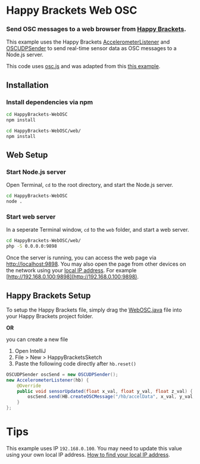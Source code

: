# Happy Brackets Web OSC

### Send OSC messages to a web browser from [Happy Brackets](https://happybrackets.net/).  

This example uses the Happy Brackets [AccelerometerListener](https://www.happybrackets.net/doc/net/happybrackets/device/sensors/AccelerometerListener.html) and [OSCUDPSender](https://www.happybrackets.net/doc/net/happybrackets/core/OSCUDPSender.html) to send real-time sensor data as OSC messages to a Node.js server.  

This code uses [osc.js](https://github.com/colinbdclark/osc.js/) and was adapted from this [this example](https://github.com/colinbdclark/osc.js-examples/tree/master/udp-browser).

## Installation
### Install dependencies via npm
```bash 
cd HappyBrackets-WebOSC
npm install
```
```bash 
cd HappyBrackets-WebOSC/web/
npm install
```

## Web Setup
### Start  Node.js server
Open Terminal, `cd` to the root directory, and start the Node.js server. 
```bash 
cd HappyBrackets-WebOSC
node .
```
### Start web server
In a seperate Terminal window, `cd` to the `web` folder, and start a web server. 
```bash
cd HappyBrackets-WebOSC/web/
php -S 0.0.0.0:9898
```
Once the server is running, you can access the web page via [http://localhost:9898](http://localhost:9898).  You may also open the page from other devices on the network using your [local IP address](https://apple.stackexchange.com/a/212207). For example [http://192.168.0.100:9898](http://192.168.0.100:9898).

## Happy Brackets Setup
To setup the Happy Brackets file, simply drag the [WebOSC.java](WebOSC.java) file into your Happy Brackets project folder. 

**OR** 

you can create a new file 
1. Open IntelliJ
2. File > New > HappyBracketsSketch
3. Paste the following code directly after `hb.reset()`
```java 
OSCUDPSender oscSend = new OSCUDPSender();  
new AccelerometerListener(hb) {  
    @Override
    public void sensorUpdated(float x_val, float y_val, float z_val) {
        oscSend.send(HB.createOSCMessage("/hb/accelData", x_val, y_val, z_val), "192.168.0.100", 7400);  
    }
};
```

# Tips

This example uses IP `192.168.0.100`.  You may need to update this value using your own local IP address.   [How to find your local IP address](https://apple.stackexchange.com/a/212207).

